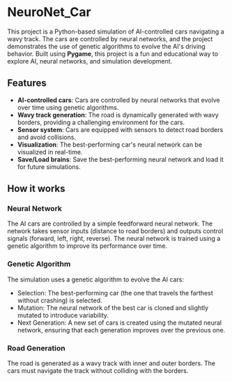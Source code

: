 # NeuroNet_Car

This project is a Python-based simulation of AI-controlled cars navigating a wavy track. The cars are controlled by neural networks, and the project demonstrates the use of genetic algorithms to evolve the AI's driving behavior. Built using **Pygame**, this project is a fun and educational way to explore AI, neural networks, and simulation development.

## Features

- **AI-controlled cars**: Cars are controlled by neural networks that evolve over time using genetic algorithms.
- **Wavy track generation**: The road is dynamically generated with wavy borders, providing a challenging environment for the cars.
- **Sensor system**: Cars are equipped with sensors to detect road borders and avoid collisions.
- **Visualization**: The best-performing car's neural network can be visualized in real-time.
- **Save/Load brains**: Save the best-performing neural network and load it for future simulations.

## How it works

### Neural Network
The AI cars are controlled by a simple feedforward neural network. The network takes sensor inputs (distance to road borders) and outputs control signals (forward, left, right, reverse).
The neural network is trained using a genetic algorithm to improve its performance over time.

### Genetic Algorithm
The simulation uses a genetic algorithm to evolve the AI cars:
- Selection: The best-performing car (the one that travels the farthest without crashing) is selected.
- Mutation: The neural network of the best car is cloned and slightly mutated to introduce variability.
- Next Generation: A new set of cars is created using the mutated neural network, ensuring that each generation improves over the previous one.
### Road Generation
The road is generated as a wavy track with inner and outer borders. The cars must navigate the track without colliding with the borders.
